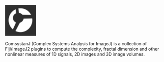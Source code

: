 <!-- ![Image](commons/src/main/resources/images/comsystan-logo-grey46-64x64.png)-->
<img src="commons/src/main/resources/images/comsystan-logo-grey46-64x64.png" width=100 height=100/>

ComsystanJ (Complex Systems Analysis for ImageJ) is a collection of Fiji/ImageJ2 plugins to compute the complexity, fractal dimension and other nonlinear measures of 1D signals, 2D images and 3D image volumes.
